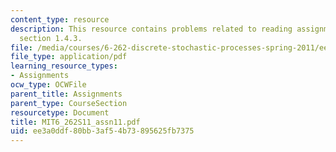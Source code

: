 ```yaml
---
content_type: resource
description: This resource contains problems related to reading assignments re-read
  section 1.4.3.
file: /media/courses/6-262-discrete-stochastic-processes-spring-2011/ee3a0ddf80bb3af54b73895625fb7375_MIT6_262S11_assn11.pdf
file_type: application/pdf
learning_resource_types:
- Assignments
ocw_type: OCWFile
parent_title: Assignments
parent_type: CourseSection
resourcetype: Document
title: MIT6_262S11_assn11.pdf
uid: ee3a0ddf-80bb-3af5-4b73-895625fb7375
---
```

